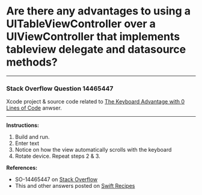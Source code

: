 # Are there any advantages to using a UITableViewController over a UIViewController that implements tableview delegate and datasource methods?

---

### Stack Overflow Question 14465447
Xcode project & source code related to [The Keyboard Advantage with 0 Lines of Code](http://stackoverflow.com/a/32390936/218152) anwser.

---

**Instructions:**

1. Build and run.
2. Enter text
3. Notice on how the view automatically scrolls with the keyboard
4. Rotate device. Repeat steps 2 & 3.

**References:**

- SO-14465447 on [Stack Overflow](http://stackoverflow.com/questions/14465447/are-there-any-advantages-to-using-a-uitableviewcontroller-over-a-uiviewcontrolle)
- This and other answers posted on [Swift Recipes](http://swiftarchitect.com/recipes/)

